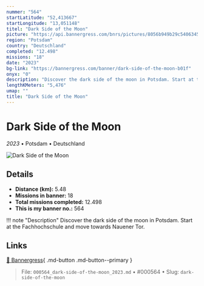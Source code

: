 ```yaml
---
nummer: "564"
startLatitude: "52,413667"
startLongitude: "13,051148"
titel: "Dark Side of the Moon"
picture: "https://api.bannergress.com/bnrs/pictures/8056b949b29c54063454af0daeea55b4"
region: "Potsdam"
country: "Deutschland"
completed: "12.498"
missions: "18"
date: "2023"
bg-link: "https://bannergress.com/banner/dark-side-of-the-moon-b01f"
onyx: "0"
description: "Discover the dark side of the moon in Potsdam. Start at the Fachhochschule and move towards Nauener Tor."
lengthKMeters: "5,476"
umap: ""
title: "Dark Side of the Moon"
---
```

# Dark Side of the Moon

*2023* • Potsdam • Deutschland

![Dark Side of the Moon](https://api.bannergress.com/bnrs/pictures/8056b949b29c54063454af0daeea55b4)

## Details
- **Distance (km):** 5.48
- **Missions in banner:** 18
- **Total missions completed:** 12.498
- **This is my banner no.:** 564


!!! note "Description"
    Discover the dark side of the moon in Potsdam. Start at the Fachhochschule and move towards Nauener Tor.



## Links
[🔗 Bannergress](https://bannergress.com/banner/dark-side-of-the-moon-b01f){ .md-button .md-button--primary }



> File: `000564_dark-side-of-the-moon_2023.md` • #000564 • Slug: `dark-side-of-the-moon`
